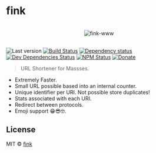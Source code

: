 # fink

<p align="center">
  <br>
  <img src="https://avatars2.githubusercontent.com/u/16745034" alt="fink-www">
  <br>
  <br>
</p>

![Last version](https://img.shields.io/github/tag/finkhq/fink-www.svg?style=flat-square)
[![Build Status](http://img.shields.io/travis/finkhq/fink-www/master.svg?style=flat-square)](https://travis-ci.org/finkhq/fink-www)
[![Dependency status](http://img.shields.io/david/finkhq/fink-www.svg?style=flat-square)](https://david-dm.org/finkhq/fink-www)
[![Dev Dependencies Status](http://img.shields.io/david/dev/finkhq/fink-www.svg?style=flat-square)](https://david-dm.org/finkhq/fink-www#info=devDependencies)
[![NPM Status](http://img.shields.io/npm/dm/fink-www.svg?style=flat-square)](https://www.npmjs.org/package/fink-www)
[![Donate](https://img.shields.io/badge/donate-paypal-blue.svg?style=flat-square)](https://paypal.me/kikobeats)

> URL Shortener for Massses.

* Extremely Faster.
* Small URL possible based into an internal counter.
* Unique identifier per URI. Not possible store duplicates!
* Stats associated with each URI.
* Redirect between protocols.
* Emoji support 😁😎🤓.

## License

MIT © [fink](http://xn--rn8h.ws/)
